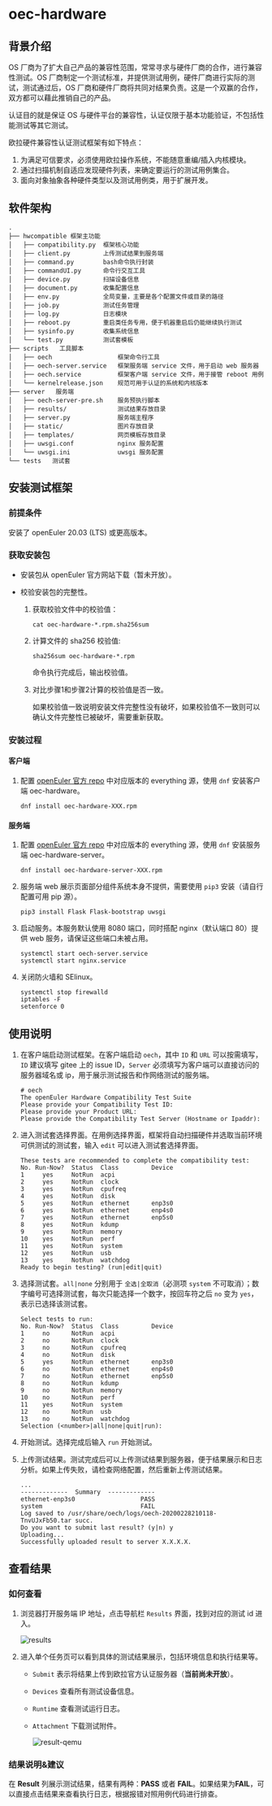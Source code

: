 # oec-hardware

## 背景介绍
OS 厂商为了扩大自己产品的兼容性范围，常常寻求与硬件厂商的合作，进行兼容性测试。OS 厂商制定一个测试标准，并提供测试用例，硬件厂商进行实际的测试，测试通过后，OS 厂商和硬件厂商将共同对结果负责。这是一个双赢的合作，双方都可以藉此推销自己的产品。

认证目的就是保证 OS 与硬件平台的兼容性，认证仅限于基本功能验证，不包括性能测试等其它测试。

欧拉硬件兼容性认证测试框架有如下特点：

1. 为满足可信要求，必须使用欧拉操作系统，不能随意重编/插入内核模块。
2. 通过扫描机制自适应发现硬件列表，来确定要运行的测试用例集合。
3. 面向对象抽象各种硬件类型以及测试用例类，用于扩展开发。

## 软件架构
```
.
├── hwcompatible 框架主功能
│   ├── compatibility.py  框架核心功能
│   ├── client.py         上传测试结果到服务端
│   ├── command.py        bash命令执行封装
│   ├── commandUI.py      命令行交互工具
│   ├── device.py         扫描设备信息
│   ├── document.py       收集配置信息
│   ├── env.py            全局变量，主要是各个配置文件或目录的路径
│   ├── job.py            测试任务管理
│   ├── log.py            日志模块
│   ├── reboot.py         重启类任务专用，便于机器重启后仍能继续执行测试
│   ├── sysinfo.py        收集系统信息
│   └── test.py           测试套模板
├── scripts   工具脚本
│   ├── oech                  框架命令行工具
│   ├── oech-server.service   框架服务端 service 文件，用于启动 web 服务器
│   ├── oech.service          框架客户端 service 文件，用于接管 reboot 用例
│   └── kernelrelease.json    规范可用于认证的系统和内核版本
├── server   服务端
│   ├── oech-server-pre.sh    服务预执行脚本
│   ├── results/              测试结果存放目录
│   ├── server.py             服务端主程序
│   ├── static/               图片存放目录
│   ├── templates/            网页模板存放目录
│   ├── uwsgi.conf            nginx 服务配置
│   └── uwsgi.ini             uwsgi 服务配置
└── tests   测试套
```

## 安装测试框架

### 前提条件

安装了 openEuler 20.03 (LTS) 或更高版本。

### 获取安装包

* 安装包从 openEuler 官方网站下载（暂未开放）。

* 校验安装包的完整性。

  1. 获取校验文件中的校验值：

     ```
     cat oec-hardware-*.rpm.sha256sum
     ```

  2. 计算文件的 sha256 校验值:

     ```
     sha256sum oec-hardware-*.rpm
     ```

     命令执行完成后，输出校验值。

  3. 对比步骤1和步骤2计算的校验值是否一致。

     如果校验值一致说明安装文件完整性没有破坏，如果校验值不一致则可以确认文件完整性已被破坏，需要重新获取。

### 安装过程

#### 客户端

1. 配置 [openEuler 官方 repo](https://repo.openeuler.org/) 中对应版本的 everything 源，使用 `dnf` 安装客户端 oec-hardware。

   ```
   dnf install oec-hardware-XXX.rpm
   ```


#### 服务端

1. 配置 [openEuler 官方 repo](https://repo.openeuler.org/) 中对应版本的 everything 源，使用 `dnf` 安装服务端 oec-hardware-server。

   ```
   dnf install oec-hardware-server-XXX.rpm
   ```

2. 服务端 web 展示页面部分组件系统本身不提供，需要使用 `pip3` 安装（请自行配置可用 pip 源）。

   ```
   pip3 install Flask Flask-bootstrap uwsgi
   ```

3. 启动服务。本服务默认使用 8080 端口，同时搭配 nginx（默认端口 80）提供 web 服务，请保证这些端口未被占用。

   ```
   systemctl start oech-server.service
   systemctl start nginx.service
   ```

4. 关闭防火墙和 SElinux。

   ```
   systemctl stop firewalld
   iptables -F
   setenforce 0
   ```

## 使用说明

1. 在客户端启动测试框架。在客户端启动 `oech`，其中 `ID` 和 `URL` 可以按需填写，`ID` 建议填写 gitee 上的 issue ID，`Server` 必须填写为客户端可以直接访问的服务器域名或 ip，用于展示测试报告和作网络测试的服务端。

   ```
   # oech
   The openEuler Hardware Compatibility Test Suite
   Please provide your Compatibility Test ID:
   Please provide your Product URL:
   Please provide the Compatibility Test Server (Hostname or Ipaddr):
   ```

2. 进入测试套选择界面。在用例选择界面，框架将自动扫描硬件并选取当前环境可供测试的测试套，输入 `edit` 可以进入测试套选择界面。

   ```
   These tests are recommended to complete the compatibility test:
   No. Run-Now?  Status  Class         Device
   1     yes     NotRun  acpi
   2     yes     NotRun  clock
   3     yes     NotRun  cpufreq
   4     yes     NotRun  disk
   5     yes     NotRun  ethernet      enp3s0
   6     yes     NotRun  ethernet      enp4s0
   7     yes     NotRun  ethernet      enp5s0
   8     yes     NotRun  kdump
   9     yes     NotRun  memory
   10    yes     NotRun  perf
   11    yes     NotRun  system
   12    yes     NotRun  usb
   13    yes     NotRun  watchdog
   Ready to begin testing? (run|edit|quit)
   ```

3. 选择测试套。`all|none` 分别用于 `全选|全取消`（必测项 `system` 不可取消）；数字编号可选择测试套，每次只能选择一个数字，按回车符之后 `no` 变为 `yes`，表示已选择该测试套。

   ```
   Select tests to run:
   No. Run-Now?  Status  Class         Device
   1     no      NotRun  acpi
   2     no      NotRun  clock
   3     no      NotRun  cpufreq
   4     no      NotRun  disk
   5     yes     NotRun  ethernet      enp3s0
   6     no      NotRun  ethernet      enp4s0
   7     no      NotRun  ethernet      enp5s0
   8     no      NotRun  kdump
   9     no      NotRun  memory
   10    no      NotRun  perf
   11    yes     NotRun  system
   12    no      NotRun  usb
   13    no      NotRun  watchdog
   Selection (<number>|all|none|quit|run):
   ```

4. 开始测试。选择完成后输入 `run` 开始测试。

5. 上传测试结果。测试完成后可以上传测试结果到服务器，便于结果展示和日志分析。如果上传失败，请检查网络配置，然后重新上传测试结果。

   ```
   ...
   -------------  Summary  -------------
   ethernet-enp3s0                  PASS
   system                           FAIL
   Log saved to /usr/share/oech/logs/oech-20200228210118-TnvUJxFb50.tar succ.
   Do you want to submit last result? (y|n) y
   Uploading...
   Successfully uploaded result to server X.X.X.X.
   ```
## 查看结果

### 如何查看

1. 浏览器打开服务端 IP 地址，点击导航栏 `Results` 界面，找到对应的测试 id 进入。

   ![results](docs/results.png)

2. 进入单个任务页可以看到具体的测试结果展示，包括环境信息和执行结果等。

   - `Submit` 表示将结果上传到欧拉官方认证服务器（**当前尚未开放**）。

   - `Devices` 查看所有测试设备信息。

   - `Runtime` 查看测试运行日志。

   - `Attachment` 下载测试附件。

     ![result-qemu](docs/result-qemu.png)



### 结果说明&建议

在 **Result** 列展示测试结果，结果有两种：**PASS** 或者 **FAIL**。如果结果为**FAIL**，可以直接点击结果来查看执行日志，根据报错对照用例代码进行排查。

